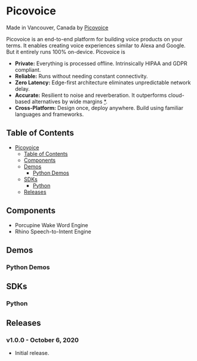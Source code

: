 # Picovoice

Made in Vancouver, Canada by [Picovoice](https://picovoice.ai)

Picovoice is an end-to-end platform for building voice products on your terms. It enables creating voice experiences
similar to Alexa and Google. But it entirely runs 100% on-device. Picovoice is

- **Private:** Everything is processed offline. Intrinsically HIPAA and GDPR compliant.
- **Reliable:** Runs without needing constant connectivity.
- **Zero Latency:** Edge-first architecture eliminates unpredictable network delay.
- **Accurate:** Resilient to noise and reverberation. It outperforms cloud-based alternatives by wide margins
[*](https://github.com/Picovoice/speech-to-intent-benchmark#results).
- **Cross-Platform:** Design once, deploy anywhere. Build using familiar languages and frameworks.


## Table of Contents
- [Picovoice](#picovoice)
  - [Table of Contents](#table-of-contents)
  - [Components](#components)
  - [Demos](#demos)
    - [Python Demos](#python-demos)
  - [SDKs](#sdks)
      - [Python](#python)
  - [Releases](#releases)

## Components

- Porcupine Wake Word Engine
- Rhino Speech-to-Intent Engine

## Demos

### Python Demos

## SDKs

### Python

## Releases

### v1.0.0 - October 6, 2020 

- Initial release.
